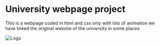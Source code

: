 # University webpage project
This is a webpage coded in html and css only with lots of animation we have linked the original website of the university in some places

![Logo](https://upload.wikimedia.org/wikipedia/commons/thumb/1/10/CSS3_and_HTML5_logos_and_wordmarks.svg/1200px-CSS3_and_HTML5_logos_and_wordmarks.svg.png)
